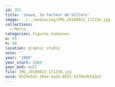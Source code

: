 ```yaml
---
id: 351
title: 'Jouve, le facteur de Villars'
image: ../../media/img/IMG_20180922_171234.jpg
collections:
  - Marco
categories: Figures humaines
w: 65
h: 80
location: graphic studio
note: ''
year: '1969'
year_start: 1969
year_end: null
file: IMG_20180922_171234.jpg
uuid: 8523e5d2-18ee-4ad2-8835-5370e3bfd2e3
---
```


